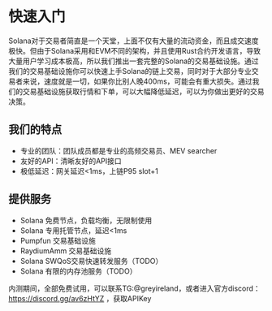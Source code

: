 # 快速入门

Solana对于交易者简直是一个天堂，上面不仅有大量的流动资金，而且成交速度极快。但由于Solana采用和EVM不同的架构，并且使用Rust合约开发语言，导致大量用户学习成本极高，所以我们推出一套完整的Solana的交易基础设施。通过我们的交易基础设施你可以快速上手Solana的链上交易，同时对于大部分专业交易者来说，速度就是一切，如果你比别人晚400ms，可能会有重大损失。通过我们的交易基础设施获取行情和下单，可以大幅降低延迟，可以为你做出更好的交易决策。

## 我们的特点

- 专业的团队：团队成员都是专业的高频交易员、MEV searcher
- 友好的API：清晰友好的API接口
- 极低延迟：网关延迟<1ms，上链P95 slot+1

## 提供服务

- Solana 免费节点，负载均衡，无限制使用
- Solana 专用托管节点，延迟<1ms
- Pumpfun 交易基础设施
- RaydiumAmm 交易基础设施
- Solana SWQoS交易快速转发服务（TODO）
- Solana 有限的内存池服务（TODO）

内测期间，全部免费试用，可以联系TG:@greyireland，或者进入官方discord：<https://discord.gg/av6zHtYZ> ，获取APIKey
